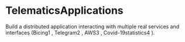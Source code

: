 # TelematicsApplications
Build a distributed application interacting with multiple real services and interfaces (Bicing1 , Telegram2 , AWS3 , Covid-19statistics4 ).
